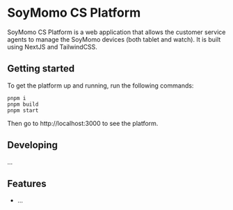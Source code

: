 # SoyMomo CS Platform

SoyMomo CS Platform is a web application that allows the customer service agents to manage the SoyMomo devices (both tablet and watch). It is built using NextJS and TailwindCSS.

## Getting started

To get the platform up and running, run the following commands:

```shell
pnpm i
pnpm build
pnpm start
```

Then go to http://localhost:3000 to see the platform.

## Developing

...

## Features

* ...

